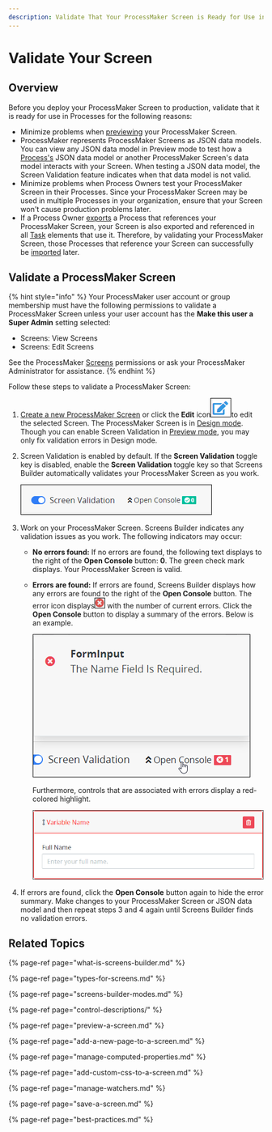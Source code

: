 ```yaml
---
description: Validate That Your ProcessMaker Screen is Ready for Use in Processes.
---
```


# Validate Your Screen

## Overview

Before you deploy your ProcessMaker Screen to production, validate that it is ready for use in Processes for the following reasons:

* Minimize problems when [previewing](preview-a-screen.md) your ProcessMaker Screen.
* ProcessMaker represents ProcessMaker Screens as JSON data models. You can view any JSON data model in Preview mode to test how a [Process's](../../viewing-processes/what-is-a-process.md) JSON data model or another ProcessMaker Screen's data model interacts with your Screen. When testing a JSON data model, the Screen Validation feature indicates when that data model is not valid.
* Minimize problems when Process Owners test your ProcessMaker Screen in their Processes. Since your ProcessMaker Screen may be used in multiple Processes in your organization, ensure that your Screen won't cause production problems later.
* If a Process Owner [exports](../../viewing-processes/view-the-list-of-processes/export-a-bpmn-compliant-process.md) a Process that references your ProcessMaker Screen, your Screen is also exported and referenced in all [Task](../../process-design/model-your-process/process-modeling-element-descriptions.md#task) elements that use it. Therefore, by validating your ProcessMaker Screen, those Processes that reference your Screen can successfully be [imported](../../viewing-processes/view-the-list-of-processes/import-a-bpmn-compliant-process.md) later.

## Validate a ProcessMaker Screen

{% hint style="info" %}
Your ProcessMaker user account or group membership must have the following permissions to validate a ProcessMaker Screen unless your user account has the **Make this user a Super Admin** setting selected:

* Screens: View Screens
* Screens: Edit Screens

See the ProcessMaker [Screens](../../../processmaker-administration/permission-descriptions-for-users-and-groups.md#screens) permissions or ask your ProcessMaker Administrator for assistance.
{% endhint %}

Follow these steps to validate a ProcessMaker Screen:

1. [Create a new ProcessMaker Screen](../manage-forms/create-a-new-form.md) or click the **Edit** icon![](../../../.gitbook/assets/edit-icon.png)to edit the selected Screen. The ProcessMaker Screen is in [Design mode](screens-builder-modes.md#editor-mode). Though you can enable Screen Validation in [Preview mode](screens-builder-modes.md#preview-mode), you may only fix validation errors in Design mode.
2. Screen Validation is enabled by default. If the **Screen Validation** toggle key is disabled, enable the **Screen Validation** toggle key so that Screens Builder automatically validates your ProcessMaker Screen as you work.  

   ![](../../../.gitbook/assets/screen-validation-indicator-screens-builder-processes.png)

3. Work on your ProcessMaker Screen. Screens Builder indicates any validation issues as you work. The following indicators may occur:
   * **No errors found:** If no errors are found, the following text displays to the right of the **Open Console** button: **0**. The green check mark displays. Your ProcessMaker Screen is valid.
   * **Errors are found:** If errors are found, Screens Builder displays how any errors are found to the right of the **Open Console** button. The error icon displays![](../../../.gitbook/assets/validate-bpmn-problems-errors-process-modeler-processes.png) with the number of current errors. Click the **Open Console** button to display a summary of the errors. Below is an example.  

     ![](../../../.gitbook/assets/screen-validation-error-screens-builder-processes.png)

     Furthermore, controls that are associated with errors display a red-colored highlight.  

     ![](../../../.gitbook/assets/screen-validation-error-message-screens-builder-processes.png)
4. If errors are found, click the **Open Console** button again to hide the error summary. Make changes to your ProcessMaker Screen or JSON data model and then repeat steps 3 and 4 again until Screens Builder finds no validation errors.

## Related Topics

{% page-ref page="what-is-screens-builder.md" %}

{% page-ref page="types-for-screens.md" %}

{% page-ref page="screens-builder-modes.md" %}

{% page-ref page="control-descriptions/" %}

{% page-ref page="preview-a-screen.md" %}

{% page-ref page="add-a-new-page-to-a-screen.md" %}

{% page-ref page="manage-computed-properties.md" %}

{% page-ref page="add-custom-css-to-a-screen.md" %}

{% page-ref page="manage-watchers.md" %}

{% page-ref page="save-a-screen.md" %}

{% page-ref page="best-practices.md" %}

